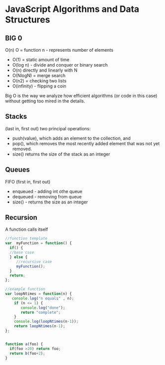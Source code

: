 # JavaScript Algorithms and Data Structures
## BIG 0
O(n)
O = function
n - represents number of elements 

- O(1) = static amount of time 
- O(log n) - divide and conquer or binary search
- O(n) directly and linearly with N
- O(NlogN) = merge search
- O(n2) = checking two lists
- O(infinity) - flipping a coin 

Big O is the way we analyze how efficient algorithms (or code in this case) without getting too mired in the details.


## Stacks 
(last in, first out)
two principal operations:
- push(value), which adds an element to the collection, and
- pop(), which removes the most recently added element that was not yet removed.
- size() returns the size of the stack as an integer

## Queues 

FIFO (first in, first out)

- enqueued - adding int othe queue
- dequeued - removing from queue 
- size() - returns the size as an integer 


## Recursion 
A function calls itself

```js
//function template
var  myFunction = function() {
  if() {
  //base case 
  } else {
     //recursive case 
     myFunction();
  }
  return;
};
```

```js
//example function
var loopNtimes = function(n) {
   console.log("n equals" , n);
	if (n <= 1) {
	   console.log("done");
	   return "complete";
	}
	console.log(loopNtimes(n-1));
	return loopNtimes(n-1);
};


function a(foo) {
  if(foo >20) return foo;
  return b(foo+2);
}
```
